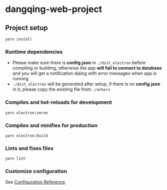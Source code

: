 # dangqing-web-project

## Project setup
```
yarn install
```

### Runtime dependencies
- Please make sure there is **config.json** in `./dist_electron` before compiling or building, otherwise the app **will fail to connect to database** and you will get a notification dialog with error messages when app is running
- `./dist_electron` will be generated after setup, if there is no **config.json** in it, please copy the existing file from `./others`

### Compiles and hot-reloads for development
```
yarn electron:serve
```

### Compiles and minifies for production
```
yarn electron:build
```

### Lints and fixes files
```
yarn lint
```

### Customize configuration
See [Configuration Reference](https://cli.vuejs.org/config/).
